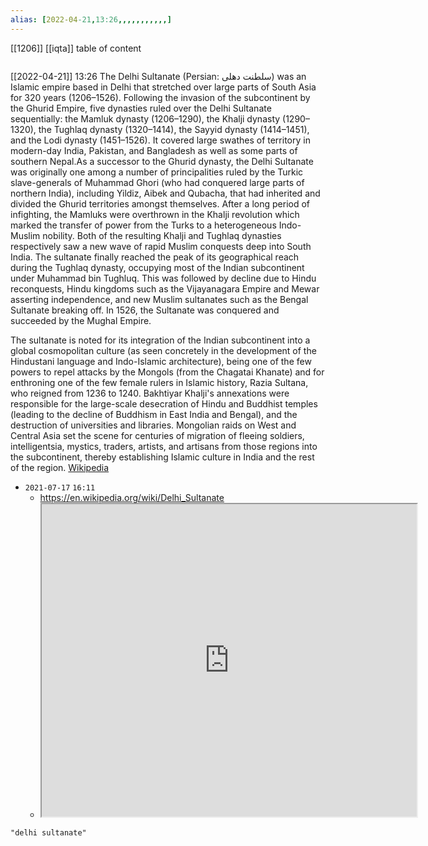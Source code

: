 ```yaml
---
alias: [2022-04-21,13:26,,,,,,,,,,,]
---
```

[[1206]] [[iqta]]
table of content
```toc
```

[[2022-04-21]] 13:26
The Delhi Sultanate (Persian: سلطنت دهلی) was an Islamic empire based in Delhi that stretched over large parts of South Asia for 320 years (1206–1526). Following the invasion of the subcontinent by the Ghurid Empire, five dynasties ruled over the Delhi Sultanate sequentially: the Mamluk dynasty (1206–1290), the Khalji dynasty (1290–1320), the Tughlaq dynasty (1320–1414), the Sayyid dynasty (1414–1451), and the Lodi dynasty (1451–1526). It covered large swathes of territory in modern-day India, Pakistan, and Bangladesh as well as some parts of southern Nepal.As a successor to the Ghurid dynasty, the Delhi Sultanate was originally one among a number of principalities ruled by the Turkic slave-generals of Muhammad Ghori (who had conquered large parts of northern India), including Yildiz, Aibek and Qubacha, that had inherited and divided the Ghurid territories amongst themselves. After a long period of infighting, the Mamluks were overthrown in the Khalji revolution which marked the transfer of power from the Turks to a heterogeneous Indo-Muslim nobility. Both of the resulting Khalji and Tughlaq dynasties respectively saw a new wave of rapid Muslim conquests deep into South India. The sultanate finally reached the peak of its geographical reach during the Tughlaq dynasty, occupying most of the Indian subcontinent under Muhammad bin Tughluq. This was followed by decline due to Hindu reconquests, Hindu kingdoms such as the Vijayanagara Empire and Mewar asserting independence, and new Muslim sultanates such as the Bengal Sultanate breaking off. In 1526, the Sultanate was conquered and succeeded by the Mughal Empire.

The sultanate is noted for its integration of the Indian subcontinent into a global cosmopolitan culture (as seen concretely in the development of the Hindustani language and Indo-Islamic architecture), being one of the few powers to repel attacks by the Mongols (from the Chagatai Khanate) and for enthroning one of the few female rulers in Islamic history, Razia Sultana, who reigned from 1236 to 1240. Bakhtiyar Khalji's annexations were responsible for the large-scale desecration of Hindu and Buddhist temples (leading to the decline of Buddhism in East India and Bengal), and the destruction of universities and libraries. Mongolian raids on West and Central Asia set the scene for centuries of migration of fleeing soldiers, intelligentsia, mystics, traders, artists, and artisans from those regions into the subcontinent, thereby establishing Islamic culture in India and the rest of the region.
[Wikipedia](https://en.wikipedia.org/wiki/Delhi%20Sultanate)

- `2021-07-17` `16:11`
	- https://en.wikipedia.org/wiki/Delhi_Sultanate
	- <iframe src="https://en.wikipedia.org/wiki/Delhi_Sultanate" width="600" height="500" ></iframe>
```query
"delhi sultanate"
```
